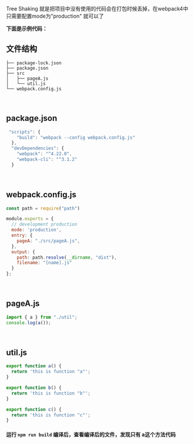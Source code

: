 Tree Shaking 就是把项目中没有使用的代码会在打包时候丢掉，在webpack4中只需要配置mode为"production" 就可以了

<!-- more -->

**下面是示例代码：**

## 文件结构
```
├── package-lock.json
├── package.json
├── src
│   ├── pageA.js
│   └── util.js
└── webpack.config.js
```

<br />


## package.json

```js
 "scripts": {
    "build": "webpack --config webpack.config.js"
  },
  "devDependencies": {
    "webpack": "^4.22.0",
    "webpack-cli": "^3.1.2"
  }
```

<br />


## webpack.config.js

```js
const path = require("path")

module.exports = {
  // development production
  mode: 'production',
  entry: {
    pageA: "./src/pageA.js",
  },
  output: {
    path: path.resolve(__dirname, "dist"),
    filename: "[name].js"
  }
};

```

<br />


## pageA.js
```js
import { a } from "./util";
console.log(a());

```

<br />

## util.js

```js
export function a() {
  return 'this is function "a"';
}

export function b() {
  return 'this is function "b"';
}

export function c() {
  return 'this is function "c"';
}

```

#### 运行 `npm run build` 编译后，查看编译后的文件，发现只有 a这个方法代码


